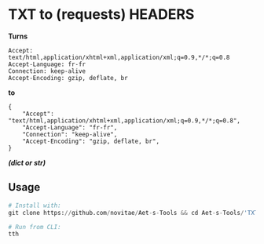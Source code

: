 # TXT to (requests) HEADERS
**Turns**
```
Accept: text/html,application/xhtml+xml,application/xml;q=0.9,*/*;q=0.8
Accept-Language: fr-fr
Connection: keep-alive
Accept-Encoding: gzip, deflate, br
```
**to**
```
{
    "Accept": "text/html,application/xhtml+xml,application/xml;q=0.9,*/*;q=0.8",
    "Accept-Language": "fr-fr",
    "Connection": "keep-alive",
    "Accept-Encoding": "gzip, deflate, br",
}
```
**_(dict or str)_**
## Usage
```python
# Install with:
git clone https://github.com/novitae/Aet-s-Tools && cd Aet-s-Tools/'TXT -> Requests Headers'/ && pip install .

# Run from CLI:
tth
```
